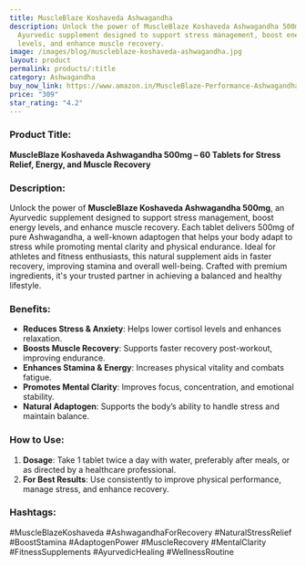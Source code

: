 ```yaml
---
title: MuscleBlaze Koshaveda Ashwagandha
description: Unlock the power of MuscleBlaze Koshaveda Ashwagandha 500mg, an
  Ayurvedic supplement designed to support stress management, boost energy
  levels, and enhance muscle recovery.
image: /images/blog/muscleblaze-koshaveda-ashwagandha.jpg
layout: product
permalink: products/:title
category: Ashwagandha
buy_now_link: https://www.amazon.in/MuscleBlaze-Performance-Ashwagandha-Standardized-Withanolides/dp/B08KZX1SF2/ref=sr_1_15?crid=1GYTAEQXSPQJD&tag=m0150-21
price: "309"
star_rating: "4.2"
---
```

### Product Title:
**MuscleBlaze Koshaveda Ashwagandha 500mg – 60 Tablets for Stress Relief, Energy, and Muscle Recovery**

### Description:
Unlock the power of **MuscleBlaze Koshaveda Ashwagandha 500mg**, an Ayurvedic supplement designed to support stress management, boost energy levels, and enhance muscle recovery. Each tablet delivers 500mg of pure Ashwagandha, a well-known adaptogen that helps your body adapt to stress while promoting mental clarity and physical endurance. Ideal for athletes and fitness enthusiasts, this natural supplement aids in faster recovery, improving stamina and overall well-being. Crafted with premium ingredients, it's your trusted partner in achieving a balanced and healthy lifestyle.

### Benefits:
- **Reduces Stress & Anxiety**: Helps lower cortisol levels and enhances relaxation.
- **Boosts Muscle Recovery**: Supports faster recovery post-workout, improving endurance.
- **Enhances Stamina & Energy**: Increases physical vitality and combats fatigue.
- **Promotes Mental Clarity**: Improves focus, concentration, and emotional stability.
- **Natural Adaptogen**: Supports the body’s ability to handle stress and maintain balance.

### How to Use:
1. **Dosage**: Take 1 tablet twice a day with water, preferably after meals, or as directed by a healthcare professional.
2. **For Best Results**: Use consistently to improve physical performance, manage stress, and enhance recovery.

### Hashtags:
#MuscleBlazeKoshaveda #AshwagandhaForRecovery #NaturalStressRelief #BoostStamina #AdaptogenPower #MuscleRecovery #MentalClarity #FitnessSupplements #AyurvedicHealing #WellnessRoutine
